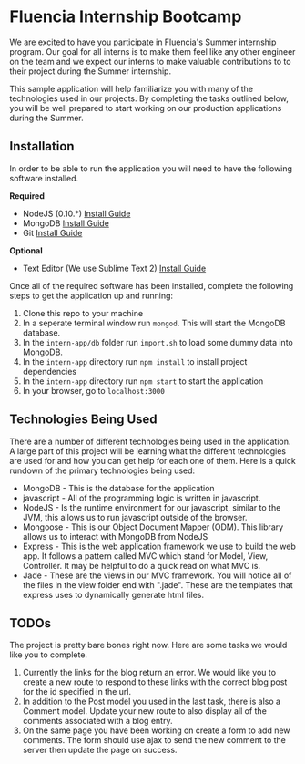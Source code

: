 # Fluencia Internship Bootcamp

We are excited to have you participate in Fluencia's Summer internship program.
Our goal for all interns is to make them feel like any other engineer on the
team and we expect our interns to make valuable contributions to to their
project during the Summer internship.

This sample application will help familiarize you with many of the technologies
used in our projects. By completing the tasks outlined below, you will be well
prepared to start working on our production applications during the Summer.

## Installation

In order to be able to run the application you will need to have the following
software installed.

**Required**
* NodeJS (0.10.*) [Install Guide](https://nodejs.org/download/)
* MongoDB [Install Guide](http://docs.mongodb.org/manual/installation/)
* Git  [Install Guide](http://docs.mongodb.org/manual/installation/)

**Optional**
* Text Editor (We use Sublime Text 2) [Install Guide](http://www.sublimetext.com/2)

Once all of the required software has been installed, complete the following
steps to get the application up and running:

1. Clone this repo to your machine
2. In a seperate terminal window run `mongod`. This will start the MongoDB database.
3. In the `intern-app/db` folder run `import.sh` to load some dummy data into MongoDB.
4. In the `intern-app` directory run `npm install` to install project dependencies
5. In the `intern-app` directory run `npm start` to start the application
6. In your browser, go to `localhost:3000`


## Technologies Being Used

There are a number of different technologies being used in the application. A large
part of this project will be learning what the different technologies are used for
and how you can get help for each one of them. Here is a quick rundown of the primary
technologies being used:

* MongoDB     - This is the database for the application
* javascript  - All of the programming logic is written in javascript.
* NodeJS      - Is the runtime environment for our javascript, similar to the JVM, this allows us to run javascript outside of the browser.
* Mongoose - This is our Object Document Mapper (ODM). This library allows us to interact with MongoDB from NodeJS
* Express - This is the web application framework we use to build the web app. It follows a pattern called MVC which stand for Model, View, Controller. It may be helpful to do a quick read on what MVC is.
* Jade - These are the views in our MVC framework. You will notice all of the files in the view folder end with ".jade". These are the templates that express uses to dynamically generate html files.


## TODOs

The project is pretty bare bones right now. Here are some tasks we would like you to complete.

1. Currently the links for the blog return an error. We would like you to create a new route to respond to these links with the correct blog post for the id specified in the url.
2. In addition to the Post model you used in the last task, there is also a Comment model. Update your new route to also display all of the comments associated with a blog entry.
3. On the same page you have been working on create a form to add new comments. The form should use ajax to send the new comment to the server then update the page on success.




